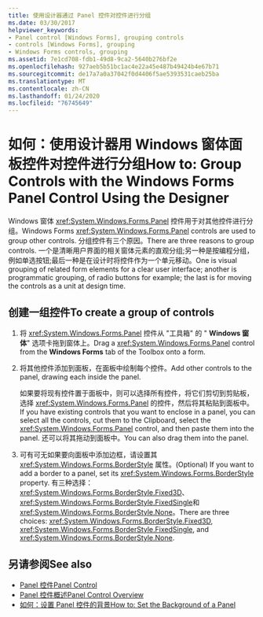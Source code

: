 ```yaml
---
title: 使用设计器通过 Panel 控件对控件进行分组
ms.date: 03/30/2017
helpviewer_keywords:
- Panel control [Windows Forms], grouping controls
- controls [Windows Forms], grouping
- Windows Forms controls, grouping
ms.assetid: 7e1cd708-fdb1-49d8-9ca2-5640b276bf2e
ms.openlocfilehash: 927aeb5b51bc1ac4e22a45e487b49424b4e67b71
ms.sourcegitcommit: de17a7a0a37042f0d4406f5ae5393531caeb25ba
ms.translationtype: MT
ms.contentlocale: zh-CN
ms.lasthandoff: 01/24/2020
ms.locfileid: "76745649"
---
```

# <a name="how-to-group-controls-with-the-windows-forms-panel-control-using-the-designer"></a><span data-ttu-id="92acc-102">如何：使用设计器用 Windows 窗体面板控件对控件进行分组</span><span class="sxs-lookup"><span data-stu-id="92acc-102">How to: Group Controls with the Windows Forms Panel Control Using the Designer</span></span>
<span data-ttu-id="92acc-103">Windows 窗体 <xref:System.Windows.Forms.Panel> 控件用于对其他控件进行分组。</span><span class="sxs-lookup"><span data-stu-id="92acc-103">Windows Forms <xref:System.Windows.Forms.Panel> controls are used to group other controls.</span></span> <span data-ttu-id="92acc-104">分组控件有三个原因。</span><span class="sxs-lookup"><span data-stu-id="92acc-104">There are three reasons to group controls.</span></span> <span data-ttu-id="92acc-105">一个是清晰用户界面的相关窗体元素的直观分组;另一种是按编程分组，例如单选按钮;最后一种是在设计时将控件作为一个单元移动。</span><span class="sxs-lookup"><span data-stu-id="92acc-105">One is visual grouping of related form elements for a clear user interface; another is programmatic grouping, of radio buttons for example; the last is for moving the controls as a unit at design time.</span></span>

## <a name="to-create-a-group-of-controls"></a><span data-ttu-id="92acc-106">创建一组控件</span><span class="sxs-lookup"><span data-stu-id="92acc-106">To create a group of controls</span></span>

1. <span data-ttu-id="92acc-107">将 <xref:System.Windows.Forms.Panel> 控件从 "工具箱" 的 " **Windows 窗体**" 选项卡拖到窗体上。</span><span class="sxs-lookup"><span data-stu-id="92acc-107">Drag a <xref:System.Windows.Forms.Panel> control from the **Windows Forms** tab of the Toolbox onto a form.</span></span>

2. <span data-ttu-id="92acc-108">将其他控件添加到面板，在面板中绘制每个控件。</span><span class="sxs-lookup"><span data-stu-id="92acc-108">Add other controls to the panel, drawing each inside the panel.</span></span>

     <span data-ttu-id="92acc-109">如果要将现有控件置于面板中，则可以选择所有控件，将它们剪切到剪贴板，选择 <xref:System.Windows.Forms.Panel> 的控件，然后将其粘贴到面板中。</span><span class="sxs-lookup"><span data-stu-id="92acc-109">If you have existing controls that you want to enclose in a panel, you can select all the controls, cut them to the Clipboard, select the <xref:System.Windows.Forms.Panel> control, and then paste them into the panel.</span></span> <span data-ttu-id="92acc-110">还可以将其拖动到面板中。</span><span class="sxs-lookup"><span data-stu-id="92acc-110">You can also drag them into the panel.</span></span>

3. <span data-ttu-id="92acc-111">可有可无如果要向面板中添加边框，请设置其 <xref:System.Windows.Forms.BorderStyle> 属性。</span><span class="sxs-lookup"><span data-stu-id="92acc-111">(Optional) If you want to add a border to a panel, set its <xref:System.Windows.Forms.BorderStyle> property.</span></span> <span data-ttu-id="92acc-112">有三种选择： <xref:System.Windows.Forms.BorderStyle.Fixed3D>、<xref:System.Windows.Forms.BorderStyle.FixedSingle>和 <xref:System.Windows.Forms.BorderStyle.None>。</span><span class="sxs-lookup"><span data-stu-id="92acc-112">There are three choices: <xref:System.Windows.Forms.BorderStyle.Fixed3D>, <xref:System.Windows.Forms.BorderStyle.FixedSingle>, and <xref:System.Windows.Forms.BorderStyle.None>.</span></span>

## <a name="see-also"></a><span data-ttu-id="92acc-113">另请参阅</span><span class="sxs-lookup"><span data-stu-id="92acc-113">See also</span></span>

- [<span data-ttu-id="92acc-114">Panel 控件</span><span class="sxs-lookup"><span data-stu-id="92acc-114">Panel Control</span></span>](panel-control-windows-forms.md)
- [<span data-ttu-id="92acc-115">Panel 控件概述</span><span class="sxs-lookup"><span data-stu-id="92acc-115">Panel Control Overview</span></span>](panel-control-overview-windows-forms.md)
- [<span data-ttu-id="92acc-116">如何：设置 Panel 控件的背景</span><span class="sxs-lookup"><span data-stu-id="92acc-116">How to: Set the Background of a Panel</span></span>](how-to-set-the-background-of-a-windows-forms-panel.md)
